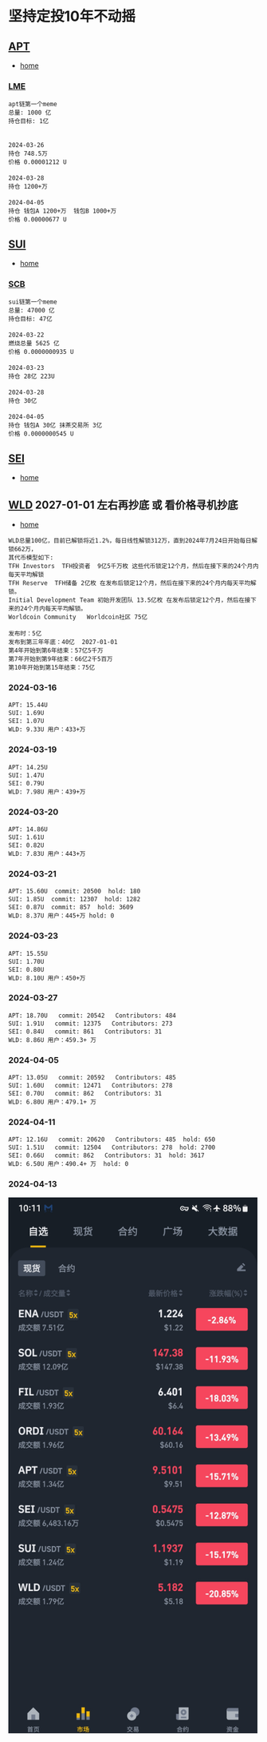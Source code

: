 # 坚持定投10年不动摇

## [APT](https://github.com/aptos-labs/aptos-core)
- [home](https://aptosfoundation.org)
### [LME](https://legendaryme.me/) 
```
apt链第一个meme
总量: 1000 亿
持仓目标: 1亿


2024-03-26
持仓 748.5万
价格 0.00001212 U

2024-03-28
持仓 1200+万

2024-04-05
持仓 钱包A 1200+万  钱包B 1000+万
价格 0.00000677 U
```


## [SUI](https://github.com/MystenLabs/sui)
- [home](https://sui.io)

### [SCB](https://sacabam.fun) 
```
sui链第一个meme
总量: 47000 亿
持仓目标: 47亿

2024-03-22
燃烧总量 5625 亿
价格 0.0000000935 U

2024-03-23
持仓 28亿 223U

2024-03-28
持仓 30亿

2024-04-05
持仓 钱包A 30亿 抹茶交易所 3亿
价格 0.0000000545 U
```

## [SEI](https://github.com/sei-protocol/sei-chain)
- [home](https://www.sei.io)


## [WLD](https://github.com/worldcoin) 2027-01-01 左右再抄底 或 看价格寻机抄底
- [home](https://worldcoin.org)
```
WLD总量100亿，目前已解锁将近1.2%，每日线性解锁312万，直到2024年7月24日开始每日解锁662万，
其代币模型如下:
TFH Investors  TFH投资者  9亿5千万枚 这些代币锁定12个月，然后在接下来的24个月内每天平均解锁
TFH Reserve  TFH储备 2亿枚 在发布后锁定12个月，然后在接下来的24个月内每天平均解锁。
Initial Development Team 初始开发团队 13.5亿枚 在发布后锁定12个月，然后在接下来的24个月内每天平均解锁。
Worldcoin Community   Worldcoin社区 75亿

发布时：5亿
发布到第三年年底：40亿  2027-01-01
第4年开始到第6年结束：57亿5千万 
第7年开始到第9年结束：66亿2千5百万
第10年开始到第15年结束：75亿 
```

### 2024-03-16
```
APT: 15.44U
SUI: 1.69U
SEI: 1.07U
WLD: 9.33U 用户：433+万
```

### 2024-03-19
```
APT: 14.25U
SUI: 1.47U
SEI: 0.79U
WLD: 7.98U 用户：439+万
```

### 2024-03-20
```
APT: 14.86U
SUI: 1.61U
SEI: 0.82U
WLD: 7.83U 用户：443+万
```

### 2024-03-21
```
APT: 15.60U  commit: 20500  hold: 180
SUI: 1.85U  commit: 12307  hold: 1282
SEI: 0.87U  commit: 857  hold: 3609
WLD: 8.37U 用户：445+万 hold: 0
```

### 2024-03-23
```
APT: 15.55U
SUI: 1.70U
SEI: 0.80U
WLD: 8.10U 用户：450+万
```

### 2024-03-27
```
APT: 18.70U   commit: 20542   Contributors: 484
SUI: 1.91U   commit: 12375   Contributors: 273
SEI: 0.84U   commit: 861   Contributors: 31
WLD: 8.86U 用户：459.3+ 万
```

### 2024-04-05
```
APT: 13.05U   commit: 20592   Contributors: 485
SUI: 1.60U   commit: 12471   Contributors: 278
SEI: 0.70U   commit: 862   Contributors: 31
WLD: 6.80U 用户：479.1+ 万
```
### 2024-04-11
```
APT: 12.16U   commit: 20620   Contributors: 485  hold: 650
SUI: 1.51U   commit: 12504   Contributors: 278  hold: 2700
SEI: 0.66U   commit: 862   Contributors: 31  hold: 3617
WLD: 6.50U 用户：490.4+ 万  hold: 0
```

### 2024-04-13
<img width="500" src="assets/崩盘.jpg"/>
